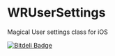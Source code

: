 # WRUserSettings
Magical User settings class for iOS


[![Bitdeli Badge](https://d2weczhvl823v0.cloudfront.net/rafalwojcik/wrusersettings/trend.png)](https://bitdeli.com/free "Bitdeli Badge")

